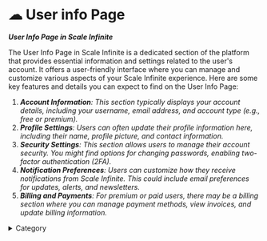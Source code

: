 
# ☁ User info Page

_**User Info Page in Scale Infinite**_

The User Info Page in Scale Infinite is a dedicated section of the platform that provides essential information and settings related to the user's account. It offers a user-friendly interface where you can manage and customize various aspects of your Scale Infinite experience. Here are some key features and details you can expect to find on the User Info Page:

1. _**Account Information**: This section typically displays your account details, including your username, email address, and account type (e.g., free or premium)._
2. _**Profile Settings**: Users can often update their profile information here, including their name, profile picture, and contact information._
3. _**Security Settings**: This section allows users to manage their account security. You might find options for changing passwords, enabling two-factor authentication (2FA)._
4. _**Notification Preferences**: Users can customize how they receive notifications from Scale Infinite. This could include email preferences for updates, alerts, and newsletters._
5. _**Billing and Payments**: For premium or paid users, there may be a billing section where you can manage payment methods, view invoices, and update billing information._

<details>

<summary>Category</summary>

Kubernetes, cloud computing, DevOps, cloud services, hosting platform, container orchestration, cloud infrastructure, cloud deployment, cloud management, cloud technology, cloud solutions, user info

</details>
